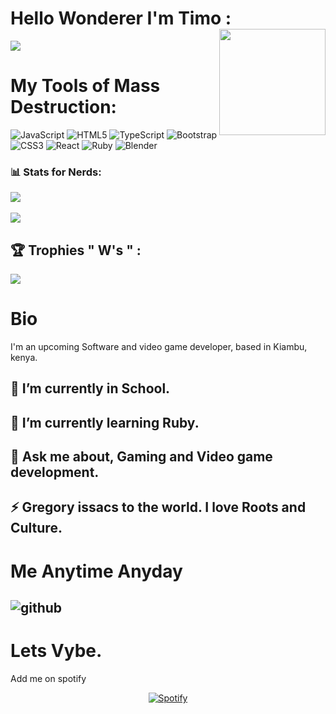 
#  Hello Wonderer I'm Timo <img align="right" height="170" src="https://encrypted-tbn0.gstatic.com/images?q=tbn:ANd9GcTHv33O8Dbujqu0cyncscxzz6HMX1kqhP7WCA&usqp=CAU"  />:

[![](https://visitcount.itsvg.in/api?id=CHALTICA&label=Stalkers&pretty=true)](https://visitcount.itsvg.in)

# My Tools of Mass Destruction:

![JavaScript](https://img.shields.io/badge/javascript-%23323330.svg?style=for-the-badge&logo=javascript&logoColor=%23F7DF1E) ![HTML5](https://img.shields.io/badge/html5-%23E34F26.svg?style=for-the-badge&logo=html5&logoColor=white) ![TypeScript](https://img.shields.io/badge/typescript-%23007ACC.svg?style=for-the-badge&logo=typescript&logoColor=white) ![Bootstrap](https://img.shields.io/badge/bootstrap-%23563D7C.svg?style=for-the-badge&logo=bootstrap&logoColor=white) ![CSS3](https://img.shields.io/badge/css3-%231572B6.svg?style=for-the-badge&logo=css3&logoColor=white) ![React](https://img.shields.io/badge/react-%2320232a.svg?style=for-the-badge&logo=react&logoColor=%2361DAFB) ![Ruby](https://img.shields.io/badge/ruby-%23CC342D.svg?style=for-the-badge&logo=ruby&logoColor=white) ![Blender](https://img.shields.io/badge/blender-%23F5792A.svg?style=for-the-badge&logo=blender&logoColor=white)


### 📊 Stats for Nerds:

![](https://github-readme-stats.vercel.app/api?username=Timothykagondu&theme=dark&hide_border=false&include_all_commits=false&count_private=false)<br/>
<br/>
![](https://github-readme-stats.vercel.app/api/top-langs/?username=Timothykagondu&theme=dark&hide_border=false&include_all_commits=false&count_private=false&layout=compact)

## 🏆 Trophies " W's " :
![](https://github-profile-trophy.vercel.app/?username=Timothykagondu&theme=radical&no-frame=false&no-bg=true&margin-w=4)

# Bio
I'm an upcoming Software and video game developer, based in Kiambu, kenya.
## 🔭 I’m currently in School.
## 🌱 I’m currently learning Ruby.
## 💬 Ask me about, Gaming and Video game development.
## ⚡ Gregory issacs to the world. I love Roots and Culture.


# Me Anytime Anyday
![github](https://media2.giphy.com/media/4Zgy9QqzWU8C3ugvCa/giphy.webp?cid=ecf05e47drop3j1s0mc0ztbs0mvyru6f9mu6i5gwr1dadnhc&rid=giphy.webp&ct=g)
---
# Lets Vybe.
Add me on spotify
&nbsp;<div align ="center">
 [![Spotify](https://novatorem-chi-gilt.vercel.app/api/spotify?background_color=0d1117&border_color=ffffff)](https://open.spotify.com/user/315ytunp3i3wrqvgyvff2esdj2pi)
</div>
<!-- Proudly created with GPRM ( https://gprm.itsvg.in ) -->
